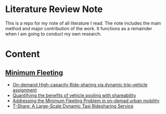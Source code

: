 Literature Review Note
======
This is a repo for my note of all literature I read. The note includes the main method and major contribution of the work. It functions as a remainder when I am going to conduct my own research.

# Content
## [Minimum Fleeting](Minimum-Fleeting)
- [On-demand High-capacity Ride-sharing via dynamic trip-vehicle assignment](Minimum-Fleeting/On-demand.md)
- [Quantifying the benefits of vehicle pooling with shareability](Minimum-Fleeting/Quantifying-shareability.md)
- [Addressing the Minimum Fleeting Problem in on-demad urban mobility](Minimum-Fleeting/Addressing-Minimum-Fleeting.md)
- [T-Share: A Large-Scale Dynamic Taxi Ridesharing Service](Minimum-Fleeting/T-share.md)
